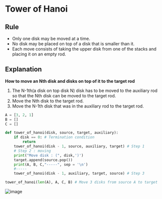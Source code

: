 # Tower of Hanoi

## Rule
* Only one disk may be moved at a time.
* No disk may be placed on top of a disk that is smaller than it.
* Each move consists of taking the upper disk from one of the stacks and placing it on an empty rod.

## Explanation
**How to move an Nth disk and disks on top of it to the target rod**
1. The N-1th(a disk on top disk N) disk has to be moved to the auxiliary rod so that the Nth disk can be moved to the target rod.
2. Move the Nth disk to the target rod.
3. Move the N-1th disk that was in the auxiliary rod to the target rod.

~~~python
A = [3, 2, 1]
B = []
C = []

def tower_of_hanoi(disk, source, target, auxiliary):
    if disk == 0: # Termination condition
        return 
    tower_of_hanoi(disk - 1, source, auxiliary, target) # Step 1
    # Step 2 : moving
    print("Move disk : (", disk,')')
    target.append(source.pop())
    print(A, B, C,"-----", sep = '\n')
    #-----
    tower_of_hanoi(disk - 1, auxiliary, target, source) # Step 3

tower_of_hanoi(len(A), A, C, B) # Move 3 disks from source A to target C with auxiliary B
~~~
![image](https://user-images.githubusercontent.com/67142421/149809489-804d05a9-6654-4a4e-8fff-2908e4834f24.png)
